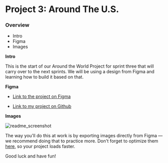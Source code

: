 # Project 3: Around The U.S.

### Overview

- Intro
- Figma
- Images

**Intro**

This is the start of our Around the World Project for sprint three that will carry over to the next sprints. We will be using a design from Figma and learning how to build it based on that.

**Figma**

- [Link to the project on Figma](https://www.figma.com/file/ii4xxsJ0ghevUOcssTlHZv/Sprint-3%3A-Around-the-US?node-id=0%3A1)

- [Link to my project on Github](https://github.com/ryanmexin/se_project_aroundtheus.git)

**Images**

![readme_screenshot](https://user-images.githubusercontent.com/79020723/222975543-8ec98779-6e6d-49d1-a698-90884f34a250.png)

The way you'll do this at work is by exporting images directly from Figma — we recommend doing that to practice more. Don't forget to optimize them [here](https://tinypng.com/), so your project loads faster.

Good luck and have fun!

